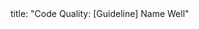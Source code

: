 <frontmatter>
title: "Code Quality: [Guideline] Name Well"
</frontmatter>

<include src="container-index-body.md" boilerplate />
